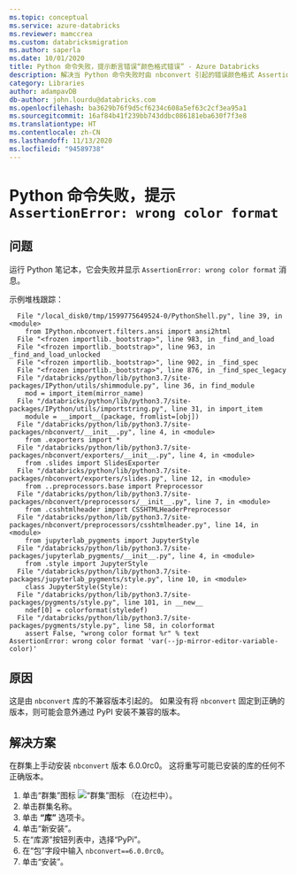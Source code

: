 ```yaml
---
ms.topic: conceptual
ms.service: azure-databricks
ms.reviewer: mamccrea
ms.custom: databricksmigration
ms.author: saperla
ms.date: 10/01/2020
title: Python 命令失败，提示断言错误“颜色格式错误” - Azure Databricks
description: 解决当 Python 命令失败时由 nbconvert 引起的错误颜色格式 AssertionError。
category: Libraries
author: adampavDB
db-author: john.lourdu@databricks.com
ms.openlocfilehash: ba3629b76f9d5cf6234c608a5ef63c2cf3ea95a1
ms.sourcegitcommit: 16af84b41f239bb743ddbc086181eba630f7f3e8
ms.translationtype: HT
ms.contentlocale: zh-CN
ms.lasthandoff: 11/13/2020
ms.locfileid: "94589738"
---
```

# <a name="python-command-fails-with-assertionerror-wrong-color-format"></a>Python 命令失败，提示 `AssertionError: wrong color format`

## <a name="problem"></a>问题

运行 Python 笔记本，它会失败并显示 `AssertionError: wrong color format` 消息。

示例堆栈跟踪：

```console
  File "/local_disk0/tmp/1599775649524-0/PythonShell.py", line 39, in <module>
    from IPython.nbconvert.filters.ansi import ansi2html
  File "<frozen importlib._bootstrap>", line 983, in _find_and_load
  File "<frozen importlib._bootstrap>", line 963, in _find_and_load_unlocked
  File "<frozen importlib._bootstrap>", line 902, in _find_spec
  File "<frozen importlib._bootstrap>", line 876, in _find_spec_legacy
  File "/databricks/python/lib/python3.7/site-packages/IPython/utils/shimmodule.py", line 36, in find_module
    mod = import_item(mirror_name)
  File "/databricks/python/lib/python3.7/site-packages/IPython/utils/importstring.py", line 31, in import_item
    module = __import__(package, fromlist=[obj])
  File "/databricks/python/lib/python3.7/site-packages/nbconvert/__init__.py", line 4, in <module>
    from .exporters import *
  File "/databricks/python/lib/python3.7/site-packages/nbconvert/exporters/__init__.py", line 4, in <module>
    from .slides import SlidesExporter
  File "/databricks/python/lib/python3.7/site-packages/nbconvert/exporters/slides.py", line 12, in <module>
    from ..preprocessors.base import Preprocessor
  File "/databricks/python/lib/python3.7/site-packages/nbconvert/preprocessors/__init__.py", line 7, in <module>
    from .csshtmlheader import CSSHTMLHeaderPreprocessor
  File "/databricks/python/lib/python3.7/site-packages/nbconvert/preprocessors/csshtmlheader.py", line 14, in <module>
    from jupyterlab_pygments import JupyterStyle
  File "/databricks/python/lib/python3.7/site-packages/jupyterlab_pygments/__init__.py", line 4, in <module>
    from .style import JupyterStyle
  File "/databricks/python/lib/python3.7/site-packages/jupyterlab_pygments/style.py", line 10, in <module>
    class JupyterStyle(Style):
  File "/databricks/python/lib/python3.7/site-packages/pygments/style.py", line 101, in __new__
    ndef[0] = colorformat(styledef)
  File "/databricks/python/lib/python3.7/site-packages/pygments/style.py", line 58, in colorformat
    assert False, "wrong color format %r" % text
AssertionError: wrong color format 'var(--jp-mirror-editor-variable-color)'
```

## <a name="cause"></a>原因

这是由 `nbconvert` 库的不兼容版本引起的。 如果没有将 `nbconvert` 固定到正确的版本，则可能会意外通过 PyPI 安装不兼容的版本。

## <a name="solution"></a>解决方案

在群集上手动安装 `nbconvert` 版本 6.0.0rc0。 这将重写可能已安装的库的任何不正确版本。

1. 单击“群集”图标 ![“群集”图标](../_static/images/clusters/clusters-icon.png) （在边栏中）。
2. 单击群集名称。
3. 单击 **“库”** 选项卡。
4. 单击“新安装”。
5. 在“库源”按钮列表中，选择“PyPi”。
6. 在“包”字段中输入 `nbconvert==6.0.0rc0`。
7. 单击“安装”。